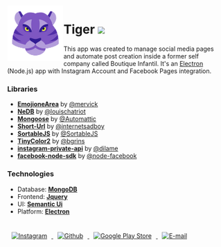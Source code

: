 
<img src="https://github.com/jrvansuita/tiger/blob/main/assets/icons/icon.png?raw=true" align="left" hspace="1" vspace="1">



# Tiger ![](https://img.shields.io/badge/Boutique%20Infantil-Legacy-green.svg?)


This app was created to manage social media pages and automate post creation inside a former self company called Boutique Infantil. 
It's an [Electron](https://www.electronjs.org/) (Node.js) app with Instagram Account and Facebook Pages integration.


### Libraries

- __[EmojioneArea](https://github.com/mervick/emojionearea)__ by [@mervick](https://github.com/mervick)
- __[NeDB](https://github.com/louischatriot/nedb)__ by [@louischatriot](https://github.com/louischatriot)
- __[Mongoose](https://github.com/Automattic/mongoose)__ by [@Automattic](https://github.com/Automattic)
- __[Short-Url](https://github.com/internetsadboy/short-url)__ by [@internetsadboy](https://github.com/internetsadboy)
- __[SortableJS](https://github.com/SortableJS/Sortable)__ by [@SortableJS](https://github.com/SortableJS)
- __[TinyColor2](https://github.com/bgrins/TinyColor)__ by [@bgrins](https://github.com/bgrins)
- __[instagram-private-api](https://github.com/dilame/instagram-private-api)__ by [@dilame](https://github.com/dilame)
- __[facebook-node-sdk](https://github.com/node-facebook/facebook-node-sdk)__ by [@node-facebook](https://github.com/node-facebook)


### Technologies

- Database: __[MongoDB](https://www.mongodb.com/)__
- Frontend: __[Jquery](https://jquery.com/)__
- UI: __[Semantic Ui](https://semantic-ui.com/)__
- Platform: __[Electron](https://www.electronjs.org)__

 
# 

<a href="https://www.instagram.com/jnrvans/" target="_blank">
  <img src="https://camo.githubusercontent.com/c9dacf0f25a1489fdbc6c0d2b41cda58b77fa210a13a886d6f99e027adfbd358/68747470733a2f2f6564656e742e6769746875622e696f2f537570657254696e7949636f6e732f696d616765732f7376672f696e7374616772616d2e737667" alt="Instagram" witdh="44" height="44" hspace="10">
</a>
<a href="https://github.com/jrvansuita" target="_blank">
  <img src="https://camo.githubusercontent.com/b079fe922f00c4b86f1b724fbc2e8141c468794ce8adbc9b7456e5e1ad09c622/68747470733a2f2f6564656e742e6769746875622e696f2f537570657254696e7949636f6e732f696d616765732f7376672f6769746875622e737667" alt="Github" witdh="44" height="44" hspace="10">
</a>
<a href="https://play.google.com/store/apps/dev?id=8002078663318221363" target="_blank">
  <img src="https://camo.githubusercontent.com/8ce12185c778e13eed2073e7a6aba042ce5092d4d41744e7052e0fc16363c386/68747470733a2f2f6564656e742e6769746875622e696f2f537570657254696e7949636f6e732f696d616765732f7376672f676f6f676c655f706c61792e737667" alt="Google Play Store" witdh="44" height="44" hspace="10">
</a>
<a href="mailto:vansuita.jr@gmail.com" target="_blank" >
  <img src="https://camo.githubusercontent.com/4a3dd8d10a27c272fd04b2ce8ed1a130606f95ea6a76b5e19ce8b642faa18c27/68747470733a2f2f6564656e742e6769746875622e696f2f537570657254696e7949636f6e732f696d616765732f7376672f676d61696c2e737667" alt="E-mail" witdh="44" height="44" hspace="10">
</a>
